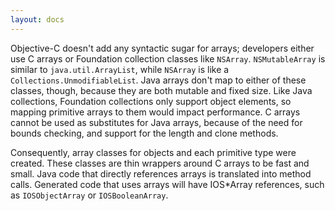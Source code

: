 ```yaml
---
layout: docs
---
```


Objective-C doesn't add any syntactic sugar for arrays; developers either use C arrays or Foundation collection classes like `NSArray`.  `NSMutableArray` is similar to `java.util.ArrayList`, while `NSArray` is like a `Collections.UnmodifiableList`.  Java arrays don't map to either of these classes, though, because they are both mutable and fixed size.  Like Java collections, Foundation collections only support object elements, so mapping primitive arrays to them would impact performance.  C arrays cannot be used as substitutes for Java arrays, because of the need for bounds checking, and support for the length and clone methods.

Consequently, array classes for objects and each primitive type were created.  These classes are thin wrappers around C arrays to be fast and small.  Java code that directly references arrays is translated into method calls.  Generated code that uses arrays will have IOS*Array references, such as `IOSObjectArray` or `IOSBooleanArray`.
